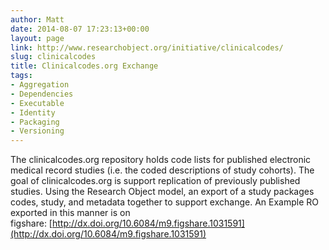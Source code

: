 ```yaml
---
author: Matt
date: 2014-08-07 17:23:13+00:00
layout: page
link: http://www.researchobject.org/initiative/clinicalcodes/
slug: clinicalcodes
title: Clinicalcodes.org Exchange
tags:
- Aggregation
- Dependencies
- Executable
- Identity
- Packaging
- Versioning
---
```

The clinicalcodes.org repository holds code lists for published electronic medical record studies (i.e. the coded descriptions of study cohorts).
The goal of clinicalcodes.org is support replication of previously published studies. Using the Research Object model, an export of a study packages codes, study, and metadata together to support exchange.
An Example RO exported in this manner is on figshare: [http://dx.doi.org/10.6084/m9.figshare.1031591](http://dx.doi.org/10.6084/m9.figshare.1031591)
